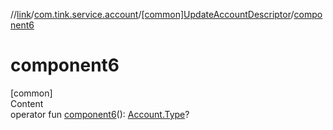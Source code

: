 //[link](../../index.md)/[com.tink.service.account](../index.md)/[[common]UpdateAccountDescriptor](index.md)/[component6](component6.md)



# component6  
[common]  
Content  
operator fun [component6](component6.md)(): [Account.Type](../../com.tink.model.account/[common]-account/-type/index.md)?  



